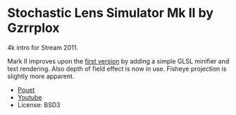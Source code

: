 Stochastic Lens Simulator Mk II by Gzrrplox
===========================================

4k intro for Stream 2011.

Mark II improves upon the [first version](https://github.com/gzrrplox/stochastic-lens-simulator) 
by adding a simple GLSL minifier and text rendering. Also depth of field effect is now in use.
Fisheye projection is slightly more apparent.

- [Pouet](http://pouet.net/prod.php?which=57004)
- [Youtube](http://www.youtube.com/watch?v=m67s-Cb2tsA)
- License: BSD3

